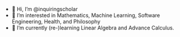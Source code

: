 - 👋 Hi, I’m @inquiringscholar
- 👀 I’m interested in Mathematics, Machine Learning, Software Engineering, Health, and Philosophy
- 🌱 I’m currently (re-)learning Linear Algebra and Advance Calculus. 
